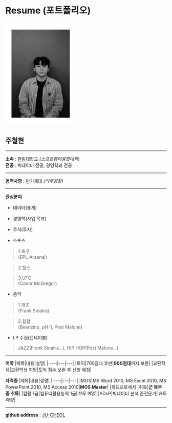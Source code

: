 # Resume (포트폴리오)
<img src=wattagatta.png height=320 width=220>

## 주철현

---

**소속** : 한림대학교 *(소프트웨어융합대학)*   
**전공** : 빅데이터 전공, 경영학과 전공   

---   

**병역사항** : 만기제대 *(의무경찰)*

---

**관심분야**
* 데이터(통계)

* 경영학(사업 목표)

* 주식(투자)   

* 스포츠
>1.축구   
>(EPL-Arsenal)   

>2.헬스   

>3.UFC   
>(Conor McGregor)

* 음악
>1.재즈   
>(Frank Sinatra)   

>2.힙합   
>(Beenzino, pH-1, Post Malone)   

* LP 수집(턴테이블)
>JAZZ(Frank Sinatra...), HIP HOP(Post Malone...)   

---

**어학**
|제목|내용|설명|
|:---:|---|---|
|토익|700점대 후반|**900점대**까지 보완|
|교환학생|교환학생 희망|토익 점수 보완 후 신청 예정|   


**자격증**
|제목|내용|설명|
|:---:|---|---|
|MOS|MS Word 2010, MS Excel 2010, MS PowerPoint 2010, MS Access 2010|**MOS Master**|
|워드프로세서         |취득|**군 복무 중 취득**|
|컴활 1급|컴퓨터활용능력 1급|*취득 예정*|
|ADsP|빅데이터 분석 준전문가|*취득 예정*|

---

**github address** : [JU-CHEOL][github]

[github]:http://github.com/JU-CHEOL
